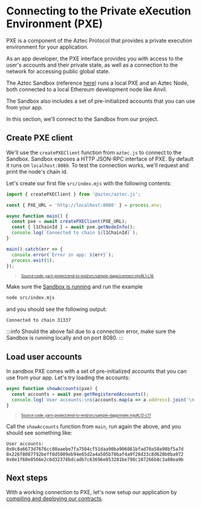 # Connecting to the Private eXecution Environment (PXE)

PXE is a component of the Aztec Protocol that provides a private execution environment for your application.

As an app developer, the PXE interface provides you with access to the user's accounts and their private state, as well as a connection to the network for accessing public global state.

The Aztec Sandbox (reference [here](../../../../reference/environment_reference/sandbox-reference.md)) runs a local PXE and an Aztec Node, both connected to a local Ethereum development node like Anvil.

The Sandbox also includes a set of pre-initialized accounts that you can use from your app.

In this section, we'll connect to the Sandbox from our project.

## Create PXE client

We'll use the `createPXEClient` function from `aztec.js` to connect to the Sandbox.
Sandbox exposes a HTTP JSON-RPC interface of PXE.
By default it runs on `localhost:8080`.
To test the connection works, we'll request and print the node's chain id.

Let's create our first file `src/index.mjs` with the following contents:

```javascript title="all" showLineNumbers 
import { createPXEClient } from '@aztec/aztec.js';

const { PXE_URL = 'http://localhost:8080' } = process.env;

async function main() {
  const pxe = await createPXEClient(PXE_URL);
  const { l1ChainId } = await pxe.getNodeInfo();
  console.log(`Connected to chain ${l1ChainId}`);
}

main().catch(err => {
  console.error(`Error in app: ${err}`);
  process.exit(1);
});
```
> <sup><sub><a href="https://github.com/AztecProtocol/aztec-packages/blob/v0.82.2-alpha-testnet.4/yarn-project/end-to-end/src/sample-dapp/connect.mjs#L1-L16" target="_blank" rel="noopener noreferrer">Source code: yarn-project/end-to-end/src/sample-dapp/connect.mjs#L1-L16</a></sub></sup>


Make sure the [Sandbox is running](../../../../getting_started.md) and run the example

```bash
node src/index.mjs
```

and you should see the following output:

```
Connected to chain 31337
```

:::info
Should the above fail due to a connection error, make sure the Sandbox is running locally and on port 8080.
:::

## Load user accounts

In sandbox PXE comes with a set of pre-initialized accounts that you can use from your app.
Let's try loading the accounts:

```javascript title="showAccounts" showLineNumbers 
async function showAccounts(pxe) {
  const accounts = await pxe.getRegisteredAccounts();
  console.log(`User accounts:\n${accounts.map(a => a.address).join('\n')}`);
}
```
> <sup><sub><a href="https://github.com/AztecProtocol/aztec-packages/blob/v0.82.2-alpha-testnet.4/yarn-project/end-to-end/src/sample-dapp/index.mjs#L12-L17" target="_blank" rel="noopener noreferrer">Source code: yarn-project/end-to-end/src/sample-dapp/index.mjs#L12-L17</a></sub></sup>


Call the `showAccounts` function from `main`, run again the above, and you should see something like:

```
User accounts:
0x0c8a6673d7676cc80aaebe7fa7504cf51daa90ba906861bfad70a58a98bf5a7d
0x226f8087792beff8d5009eb94e65d2a4a505b70baf4a9f28d33c8d620b0ba972
0x0e1f60e8566e2c6d32378bdcadb7c63696e853281be798c107266b8c3a88ea9b
```

## Next steps

With a working connection to PXE, let's now setup our application by [compiling and deploying our contracts](./2_contract_deployment.md).
